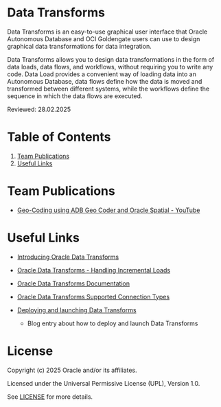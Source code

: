 # Data Transforms
 
Data Transforms is an easy-to-use graphical user interface that Oracle Autonomous Database and OCI Goldengate users can use to design graphical data transformations for data integration.

Data Transforms allows you to design data transformations in the form of data loads, data flows, and workflows, without requiring you to write any code. Data Load provides a convenient way of loading data into an Autonomous Database, data flows define how the data is moved and transformed between different systems, while the workflows define the sequence in which the data flows are executed.

Reviewed: 28.02.2025

# Table of Contents
 
1. [Team Publications](#team-publications)
2. [Useful Links](#useful-links)

# Team Publications

- [Geo-Coding using ADB Geo Coder and Oracle Spatial - YouTube](https://www.youtube.com/watch?v=2rJfWM2cOpA)

# Useful Links

- [Introducing Oracle Data Transforms](https://www.youtube.com/watch?v=ImrdoFe-4QE)

- [Oracle Data Transforms - Handling Incremental Loads](https://www.youtube.com/watch?v=3TCapQSa41s)

- [Oracle Data Transforms Documentation](https://docs.oracle.com/en-us/iaas/autonomous-database-serverless/doc/adp-odt-data-transforms-page.html)

- [Oracle Data Transforms Supported Connection Types](https://docs.oracle.com/en-us/iaas/autonomous-database-serverless/doc/adp-odt-data-transforms-page.html#ADBSB-GUID-0FCBCBDB-4016-4EDC-B6E0-38E4D1BC0A)

- [Deploying and launching Data Transforms](https://blogs.oracle.com/dataintegration/post/deploying-and-launching-oracle-data-transforms)
    - Blog entry about how to deploy and launch Data Transforms
 


 
# License
 
Copyright (c) 2025 Oracle and/or its affiliates.
 
Licensed under the Universal Permissive License (UPL), Version 1.0.

See [LICENSE](https://github.com/oracle-devrel/technology-engineering/blob/main/LICENSE) for more details.
